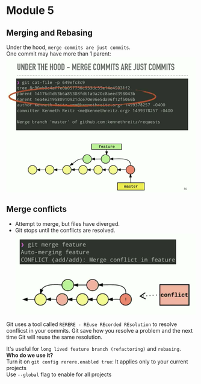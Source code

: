 # Module 5

## Merging and Rebasing
Under the hood, `merge commits are just commits`.  
One commit may have more than 1 parent:  
![One commit - 2 parents example](https://github.com/Unosquare-CoE-JavaScript/miguel-juarez-coria/blob/main/git-in-depth/assets/images/one-commit-two-parents.png "One commit - 2 parents example")  

## Merge conflicts  
- Attempt to merge, but files have diverged.  
- Git stops until the conflicts are resolved.  
![Merge conlicts](https://github.com/Unosquare-CoE-JavaScript/miguel-juarez-coria/blob/main/git-in-depth/assets/images/merge-conlicts.png "Merge conlicts")  

Git uses a tool called `RERERE - REuse REcorded REsolution` to resolve conflicst in your commits. Git save how you resolve a problem and the next time Git will reuse the same resolution.  

It's useful for `long lived feature branch (refactoring)` and `rebasing`.  
**Who do we use it?**  
Turn it on `git config rerere.enabled true`: It applies only to your current projects  
Use `--global` flag to enable for all projects  
